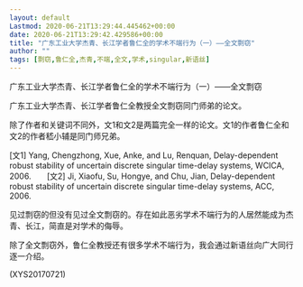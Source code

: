 ```yaml
---
layout: default
Lastmod: 2020-06-21T13:29:44.445462+00:00
date: 2020-06-21T13:29:42.429586+00:00
title: "广东工业大学杰青、长江学者鲁仁全的学术不端行为（一）——全文剽窃"
author: ""
tags: [剽窃,鲁仁全,杰青,不端,全文,学术,singular,新语丝]
---
```


广东工业大学杰青、长江学者鲁仁全的学术不端行为（一）——全文剽窃

广东工业大学杰青、长江学者鲁仁全教授全文剽窃同门师弟的论文。

除了作者和关键词不同外，文1和文2是两篇完全一样的论文。文1的作者鲁仁全和文2的作者嵇小辅是同门师兄弟。

[文1] Yang, Chengzhong, Xue, Anke, and Lu, Renquan, Delay-dependent robust stability of uncertain discrete singular time-delay systems, WCICA, 2006.　　[文2] Ji, Xiaofu, Su, Hongye, and Chu, Jian, Delay-dependent robust stability of uncertain discrete singular time-delay systems, ACC, 2006.

见过剽窃的但没有见过全文剽窃的。存在如此恶劣学术不端行为的人居然能成为杰青、长江，简直是对学术的侮辱。

除了全文剽窃外，鲁仁全教授还有很多学术不端行为，我会通过新语丝向广大同行逐一介绍。

(XYS20170721)

